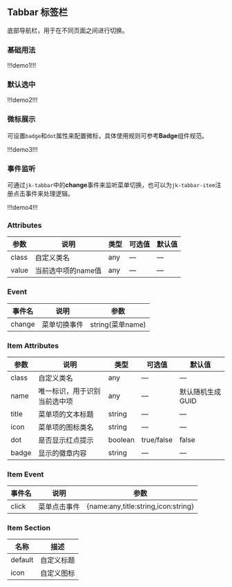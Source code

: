 ## Tabbar 标签栏

底部导航栏，用于在不同页面之间进行切换。

### 基础用法

!!!demo1!!!

### 默认选中

!!!demo2!!!

### 微标展示

可设置`badge`和`dot`属性来配置微标，具体使用规则可参考**Badge**组件规范。

!!!demo3!!!

### 事件监听

可通过`jk-tabbar`中的**change**事件来监听菜单切换，也可以为`jk-tabbar-item`注册点击事件来处理逻辑。

!!!demo4!!!

### Attributes

| 参数  | 说明               | 类型 | 可选值 | 默认值 |
| ----- | ------------------ | ---- | ------ | ------ |
| class | 自定义类名         | any  | —      | —      |
| value | 当前选中项的name值 | any  | —      | —      |

### Event

| 事件名 | 说明         | 参数             |
| ------ | ------------ | ---------------- |
| change | 菜单切换事件 | string(菜单name) |

### Item Attributes

| 参数  | 说明                         | 类型    | 可选值     | 默认值           |
| ----- | ---------------------------- | ------- | ---------- | ---------------- |
| class | 自定义类名                   | any     | —          | —                |
| name  | 唯一标识，用于识别当前选中项 | any     | —          | 默认随机生成GUID |
| title | 菜单项的文本标题             | string  | —          | —                |
| icon  | 菜单项的图标类名             | string  | —          | —                |
| dot   | 是否显示红点提示             | boolean | true/false | false            |
| badge | 显示的徽章内容               | string  | —          | —                |

### Item Event

| 事件名 | 说明         | 参数                                |
| ------ | ------------ | ----------------------------------- |
| click  | 菜单点击事件 | {name:any,title:string,icon:string} |

### Item Section

| 名称    | 描述       |
| ------- | ---------- |
| default | 自定义标题 |
| icon    | 自定义图标 |
